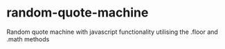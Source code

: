 # random-quote-machine
Random quote machine with javascript functionality utilising the .floor and .math methods
